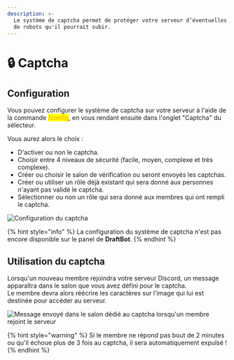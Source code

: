 ```yaml
---
description: >-
  Le système de captcha permet de protéger votre serveur d’éventuelles attaques
  de robots qu'il pourrait subir.
---
```


# 🔒 Captcha

## Configuration

Vous pouvez configurer le système de captcha sur votre serveur à l'aide de la commande <mark style="color:orange;">/config</mark>, en vous rendant ensuite dans l'onglet "Captcha" du sélecteur.

Vous aurez alors le choix :
* D'activer ou non le captcha.
* Choisir entre 4 niveaux de sécurité (facile, moyen, complexe et très complexe).
* Créer ou choisir le salon de vérification ou seront envoyés les captchas.
* Créer ou utiliser un rôle déjà existant qui sera donné aux personnes n'ayant pas validé le captcha.
* Sélectionner ou non un rôle qui sera donné aux membres qui ont rempli le captcha.

![Configuration du captcha](../../.gitbook/assets/captcha/view.png)

{% hint style="info" %}
La configuration du système de captcha n'est pas encore disponible sur le panel de **DraftBot**.
{% endhint %}

## Utilisation du captcha

Lorsqu'un nouveau membre rejoindra votre serveur Discord, un message apparaîtra dans le salon que vous avez défini pour le captcha.\
Le membre devra alors réécrire les caractères sur l'image qui lui est destinée pour accéder au serveur.

![Message envoyé dans le salon dédié au captcha lorsqu'un membre rejoint le serveur](../../.gitbook/assets/captcha/view_arrival.png)

{% hint style="warning" %}
Si le membre ne répond pas bout de 2 minutes ou qu'il échoue plus de 3 fois au captcha, il sera automatiquement expulsé !
{% endhint %}